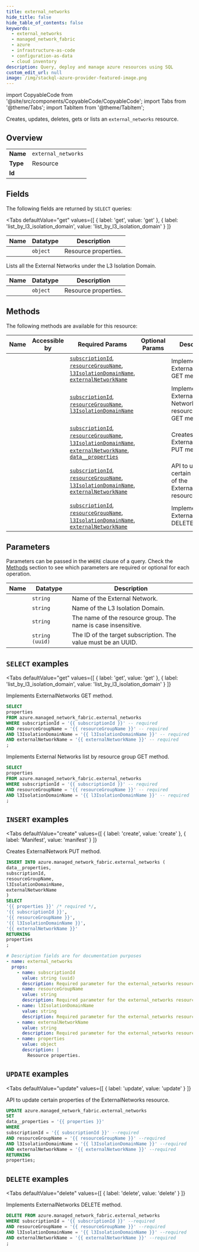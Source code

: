```yaml
--- 
title: external_networks
hide_title: false
hide_table_of_contents: false
keywords:
  - external_networks
  - managed_network_fabric
  - azure
  - infrastructure-as-code
  - configuration-as-data
  - cloud inventory
description: Query, deploy and manage azure resources using SQL
custom_edit_url: null
image: /img/stackql-azure-provider-featured-image.png
---
```


import CopyableCode from '@site/src/components/CopyableCode/CopyableCode';
import Tabs from '@theme/Tabs';
import TabItem from '@theme/TabItem';

Creates, updates, deletes, gets or lists an <code>external_networks</code> resource.

## Overview
<table><tbody>
<tr><td><b>Name</b></td><td><code>external_networks</code></td></tr>
<tr><td><b>Type</b></td><td>Resource</td></tr>
<tr><td><b>Id</b></td><td><CopyableCode code="azure.managed_network_fabric.external_networks" /></td></tr>
</tbody></table>

## Fields

The following fields are returned by `SELECT` queries:

<Tabs
    defaultValue="get"
    values={[
        { label: 'get', value: 'get' },
        { label: 'list_by_l3_isolation_domain', value: 'list_by_l3_isolation_domain' }
    ]}
>
<TabItem value="get">

<table>
<thead>
    <tr>
    <th>Name</th>
    <th>Datatype</th>
    <th>Description</th>
    </tr>
</thead>
<tbody>
<tr>
    <td><CopyableCode code="properties" /></td>
    <td><code>object</code></td>
    <td>Resource properties.</td>
</tr>
</tbody>
</table>
</TabItem>
<TabItem value="list_by_l3_isolation_domain">

Lists all the  External Networks under the L3 Isolation Domain.

<table>
<thead>
    <tr>
    <th>Name</th>
    <th>Datatype</th>
    <th>Description</th>
    </tr>
</thead>
<tbody>
<tr>
    <td><CopyableCode code="properties" /></td>
    <td><code>object</code></td>
    <td>Resource properties.</td>
</tr>
</tbody>
</table>
</TabItem>
</Tabs>

## Methods

The following methods are available for this resource:

<table>
<thead>
    <tr>
    <th>Name</th>
    <th>Accessible by</th>
    <th>Required Params</th>
    <th>Optional Params</th>
    <th>Description</th>
    </tr>
</thead>
<tbody>
<tr>
    <td><a href="#get"><CopyableCode code="get" /></a></td>
    <td><CopyableCode code="select" /></td>
    <td><a href="#parameter-subscriptionId"><code>subscriptionId</code></a>, <a href="#parameter-resourceGroupName"><code>resourceGroupName</code></a>, <a href="#parameter-l3IsolationDomainName"><code>l3IsolationDomainName</code></a>, <a href="#parameter-externalNetworkName"><code>externalNetworkName</code></a></td>
    <td></td>
    <td>Implements ExternalNetworks GET method.</td>
</tr>
<tr>
    <td><a href="#list_by_l3_isolation_domain"><CopyableCode code="list_by_l3_isolation_domain" /></a></td>
    <td><CopyableCode code="select" /></td>
    <td><a href="#parameter-subscriptionId"><code>subscriptionId</code></a>, <a href="#parameter-resourceGroupName"><code>resourceGroupName</code></a>, <a href="#parameter-l3IsolationDomainName"><code>l3IsolationDomainName</code></a></td>
    <td></td>
    <td>Implements External Networks list by resource group GET method.</td>
</tr>
<tr>
    <td><a href="#create"><CopyableCode code="create" /></a></td>
    <td><CopyableCode code="insert" /></td>
    <td><a href="#parameter-subscriptionId"><code>subscriptionId</code></a>, <a href="#parameter-resourceGroupName"><code>resourceGroupName</code></a>, <a href="#parameter-l3IsolationDomainName"><code>l3IsolationDomainName</code></a>, <a href="#parameter-externalNetworkName"><code>externalNetworkName</code></a>, <a href="#parameter-data__properties"><code>data__properties</code></a></td>
    <td></td>
    <td>Creates ExternalNetwork PUT method.</td>
</tr>
<tr>
    <td><a href="#update"><CopyableCode code="update" /></a></td>
    <td><CopyableCode code="update" /></td>
    <td><a href="#parameter-subscriptionId"><code>subscriptionId</code></a>, <a href="#parameter-resourceGroupName"><code>resourceGroupName</code></a>, <a href="#parameter-l3IsolationDomainName"><code>l3IsolationDomainName</code></a>, <a href="#parameter-externalNetworkName"><code>externalNetworkName</code></a></td>
    <td></td>
    <td>API to update certain properties of the ExternalNetworks resource.</td>
</tr>
<tr>
    <td><a href="#delete"><CopyableCode code="delete" /></a></td>
    <td><CopyableCode code="delete" /></td>
    <td><a href="#parameter-subscriptionId"><code>subscriptionId</code></a>, <a href="#parameter-resourceGroupName"><code>resourceGroupName</code></a>, <a href="#parameter-l3IsolationDomainName"><code>l3IsolationDomainName</code></a>, <a href="#parameter-externalNetworkName"><code>externalNetworkName</code></a></td>
    <td></td>
    <td>Implements ExternalNetworks DELETE method.</td>
</tr>
</tbody>
</table>

## Parameters

Parameters can be passed in the `WHERE` clause of a query. Check the [Methods](#methods) section to see which parameters are required or optional for each operation.

<table>
<thead>
    <tr>
    <th>Name</th>
    <th>Datatype</th>
    <th>Description</th>
    </tr>
</thead>
<tbody>
<tr id="parameter-externalNetworkName">
    <td><CopyableCode code="externalNetworkName" /></td>
    <td><code>string</code></td>
    <td>Name of the External Network.</td>
</tr>
<tr id="parameter-l3IsolationDomainName">
    <td><CopyableCode code="l3IsolationDomainName" /></td>
    <td><code>string</code></td>
    <td>Name of the L3 Isolation Domain.</td>
</tr>
<tr id="parameter-resourceGroupName">
    <td><CopyableCode code="resourceGroupName" /></td>
    <td><code>string</code></td>
    <td>The name of the resource group. The name is case insensitive.</td>
</tr>
<tr id="parameter-subscriptionId">
    <td><CopyableCode code="subscriptionId" /></td>
    <td><code>string (uuid)</code></td>
    <td>The ID of the target subscription. The value must be an UUID.</td>
</tr>
</tbody>
</table>

## `SELECT` examples

<Tabs
    defaultValue="get"
    values={[
        { label: 'get', value: 'get' },
        { label: 'list_by_l3_isolation_domain', value: 'list_by_l3_isolation_domain' }
    ]}
>
<TabItem value="get">

Implements ExternalNetworks GET method.

```sql
SELECT
properties
FROM azure.managed_network_fabric.external_networks
WHERE subscriptionId = '{{ subscriptionId }}' -- required
AND resourceGroupName = '{{ resourceGroupName }}' -- required
AND l3IsolationDomainName = '{{ l3IsolationDomainName }}' -- required
AND externalNetworkName = '{{ externalNetworkName }}' -- required
;
```
</TabItem>
<TabItem value="list_by_l3_isolation_domain">

Implements External Networks list by resource group GET method.

```sql
SELECT
properties
FROM azure.managed_network_fabric.external_networks
WHERE subscriptionId = '{{ subscriptionId }}' -- required
AND resourceGroupName = '{{ resourceGroupName }}' -- required
AND l3IsolationDomainName = '{{ l3IsolationDomainName }}' -- required
;
```
</TabItem>
</Tabs>


## `INSERT` examples

<Tabs
    defaultValue="create"
    values={[
        { label: 'create', value: 'create' },
        { label: 'Manifest', value: 'manifest' }
    ]}
>
<TabItem value="create">

Creates ExternalNetwork PUT method.

```sql
INSERT INTO azure.managed_network_fabric.external_networks (
data__properties,
subscriptionId,
resourceGroupName,
l3IsolationDomainName,
externalNetworkName
)
SELECT 
'{{ properties }}' /* required */,
'{{ subscriptionId }}',
'{{ resourceGroupName }}',
'{{ l3IsolationDomainName }}',
'{{ externalNetworkName }}'
RETURNING
properties
;
```
</TabItem>
<TabItem value="manifest">

```yaml
# Description fields are for documentation purposes
- name: external_networks
  props:
    - name: subscriptionId
      value: string (uuid)
      description: Required parameter for the external_networks resource.
    - name: resourceGroupName
      value: string
      description: Required parameter for the external_networks resource.
    - name: l3IsolationDomainName
      value: string
      description: Required parameter for the external_networks resource.
    - name: externalNetworkName
      value: string
      description: Required parameter for the external_networks resource.
    - name: properties
      value: object
      description: |
        Resource properties.
```
</TabItem>
</Tabs>


## `UPDATE` examples

<Tabs
    defaultValue="update"
    values={[
        { label: 'update', value: 'update' }
    ]}
>
<TabItem value="update">

API to update certain properties of the ExternalNetworks resource.

```sql
UPDATE azure.managed_network_fabric.external_networks
SET 
data__properties = '{{ properties }}'
WHERE 
subscriptionId = '{{ subscriptionId }}' --required
AND resourceGroupName = '{{ resourceGroupName }}' --required
AND l3IsolationDomainName = '{{ l3IsolationDomainName }}' --required
AND externalNetworkName = '{{ externalNetworkName }}' --required
RETURNING
properties;
```
</TabItem>
</Tabs>


## `DELETE` examples

<Tabs
    defaultValue="delete"
    values={[
        { label: 'delete', value: 'delete' }
    ]}
>
<TabItem value="delete">

Implements ExternalNetworks DELETE method.

```sql
DELETE FROM azure.managed_network_fabric.external_networks
WHERE subscriptionId = '{{ subscriptionId }}' --required
AND resourceGroupName = '{{ resourceGroupName }}' --required
AND l3IsolationDomainName = '{{ l3IsolationDomainName }}' --required
AND externalNetworkName = '{{ externalNetworkName }}' --required
;
```
</TabItem>
</Tabs>
